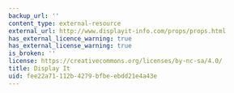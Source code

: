 ```yaml
---
backup_url: ''
content_type: external-resource
external_url: http://www.displayit-info.com/props/props.html
has_external_licence_warning: true
has_external_license_warning: true
is_broken: ''
license: https://creativecommons.org/licenses/by-nc-sa/4.0/
title: Display It
uid: fee22a71-112b-4279-bfbe-ebdd21e4a43e
---
```

